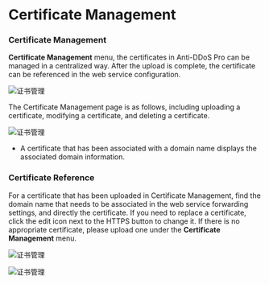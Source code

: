# Certificate Management

### Certificate Management
 **Certificate Management** menu, the certificates in Anti-DDoS Pro can be managed in a centralized way. After the upload is complete, the certificate can be referenced in the web service configuration.
 
![证书管理](https://github.com/jdcloudcom/en/blob/translationUse/image/Advanced%20Anti-DDoS/ssl-cert3.png)

The Certificate Management page is as follows, including uploading a certificate, modifying a certificate, and deleting a certificate.

![证书管理](https://github.com/jdcloudcom/en/blob/translationUse/image/Advanced%20Anti-DDoS/ssl%20cert2.png)

- A certificate that has been associated with a domain name displays the associated domain information.

### Certificate Reference

For a certificate that has been uploaded in Certificate Management, find the domain name that needs to be associated in the web service forwarding settings, and directly the certificate. If you need to replace a certificate, click the edit icon next to the HTTPS button to change it. If there is no appropriate certificate, please upload one under the **Certificate Management** menu.

![证书管理](https://github.com/jdcloudcom/en/blob/translationUse/image/Advanced%20Anti-DDoS/webservice%20%20set.png)


![证书管理](https://github.com/jdcloudcom/en/blob/translationUse/image/Advanced%20Anti-DDoS/ssl%20cert.png)

